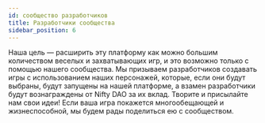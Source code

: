 ```yaml
---
id: сообщество разработчиков
title: Разработчики сообщества
sidebar_position: 6
---
```


Наша цель — расширить эту платформу как можно большим количеством веселых и захватывающих игр, и это возможно только с помощью нашего сообщества. Мы призываем разработчиков создавать игры с использованием наших персонажей, которые, если они будут выбраны, будут запущены на нашей платформе, а взамен разработчики будут вознаграждены от Nifty DAO за их вклад. Творите и присылайте нам свои идеи! Если ваша игра покажется многообещающей и жизнеспособной, мы будем рады поделиться ею с сообществом.
